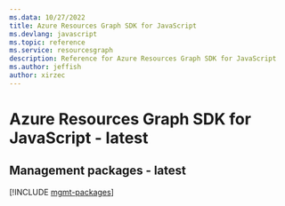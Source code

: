 ```yaml
---
ms.data: 10/27/2022
title: Azure Resources Graph SDK for JavaScript
ms.devlang: javascript
ms.topic: reference
ms.service: resourcesgraph
description: Reference for Azure Resources Graph SDK for JavaScript
ms.author: jeffish
author: xirzec
---
```

# Azure Resources Graph SDK for JavaScript - latest

## Management packages - latest
[!INCLUDE [mgmt-packages](resources-graph-mgmt-index.md)]